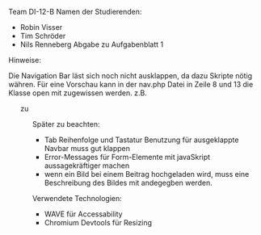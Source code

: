 Team DI-12-B
Namen der Studierenden:
- Robin Visser
- Tim Schröder
- Nils Renneberg
Abgabe zu Aufgabenblatt 1

Hinweise:

Die Navigation Bar läst sich noch nicht ausklappen, da dazu Skripte nötig währen.
Für eine Vorschau kann in der nav.php Datei in Zeile 8 und 13 die Klasse open mit zugewissen werden.
z.B. <ul class="nav-links"> zu <ul class="nav-links open">


Später zu beachten:

- Tab Reihenfolge und Tastatur Benutzung für ausgeklappte Navbar muss gut klappen
- Error-Messages für Form-Elemente mit javaSkript aussagekräftiger machen
- wenn ein Bild bei einem Beitrag hochgeladen wird, muss eine Beschreibung des Bildes mit andegegben werden.

Verwendete Technologien:
- WAVE für Accessability
- Chromium Devtools für Resizing